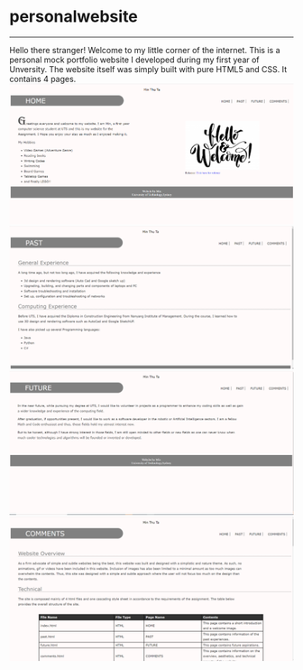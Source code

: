 # personalwebsite
----
Hello there stranger! Welcome to my little corner of the internet.
This is a personal mock portfolio website I developed during my first year of Unversity.
The website itself was simply built with pure HTML5 and CSS.
It contains 4 pages.
![Home Page](images/homepage.PNG)
![Past Page](images/pastpage.PNG)
![Future Page](images/future.PNG)
![Comments Page](images/comments.PNG)


